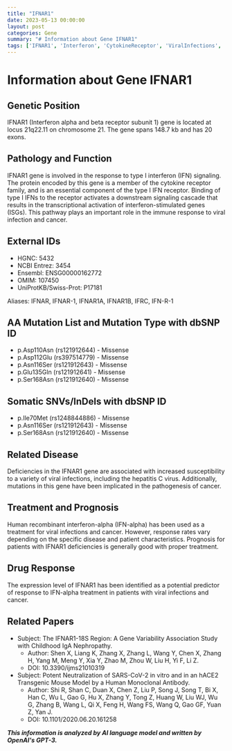 ```yaml
---
title: "IFNAR1"
date: 2023-05-13 00:00:00
layout: post
categories: Gene
summary: "# Information about Gene IFNAR1"
tags: ['IFNAR1', 'Interferon', 'CytokineReceptor', 'ViralInfections', 'Cancer', 'IFNalpha', 'Treatment', 'Mutation']
---
```


# Information about Gene IFNAR1

## Genetic Position 
IFNAR1 (Interferon alpha and beta receptor subunit 1) gene is located at locus 21q22.11 on chromosome 21. The gene spans 148.7 kb and has 20 exons.

## Pathology and Function
IFNAR1 gene is involved in the response to type I interferon (IFN) signaling. The protein encoded by this gene is a member of the cytokine receptor family, and is an essential component of the type I IFN receptor. Binding of type I IFNs to the receptor activates a downstream signaling cascade that results in the transcriptional activation of interferon-stimulated genes (ISGs). This pathway plays an important role in the immune response to viral infection and cancer.

## External IDs
- HGNC: 5432
- NCBI Entrez: 3454
- Ensembl: ENSG00000162772
- OMIM: 107450
- UniProtKB/Swiss-Prot: P17181

Aliases: IFNAR, IFNAR-1, IFNAR1A, IFNAR1B, IFRC, IFN-R-1

## AA Mutation List and Mutation Type with dbSNP ID
- p.Asp110Asn (rs121912644) - Missense
- p.Asp112Glu (rs397514779) - Missense
- p.Asn116Ser (rs121912643) - Missense
- p.Glu135Gln (rs121912641) - Missense
- p.Ser168Asn (rs121912640) - Missense

## Somatic SNVs/InDels with dbSNP ID
- p.Ile70Met (rs1248844886) - Missense
- p.Asn116Ser (rs121912643) - Missense
- p.Ser168Asn (rs121912640) - Missense

## Related Disease
Deficiencies in the IFNAR1 gene are associated with increased susceptibility to a variety of viral infections, including the hepatitis C virus. Additionally, mutations in this gene have been implicated in the pathogenesis of cancer.

## Treatment and Prognosis
Human recombinant interferon-alpha (IFN-alpha) has been used as a treatment for viral infections and cancer. However, response rates vary depending on the specific disease and patient characteristics. Prognosis for patients with IFNAR1 deficiencies is generally good with proper treatment.

## Drug Response
The expression level of IFNAR1 has been identified as a potential predictor of response to IFN-alpha treatment in patients with viral infections and cancer.

## Related Papers
- Subject: The IFNAR1-18S Region: A Gene Variability Association Study with Childhood IgA Nephropathy.
  - Author: Shen X, Liang K, Zhang X, Zhang L, Wang Y, Chen X, Zhang H, Yang M, Meng Y, Xia Y, Zhao M, Zhou W, Liu H, Yi F, Li Z.
  - DOI: 10.3390/ijms21010319
- Subject: Potent Neutralization of SARS-CoV-2 in vitro and in an hACE2 Transgenic Mouse Model by a Human Monoclonal Antibody.
  - Author: Shi R, Shan C, Duan X, Chen Z, Liu P, Song J, Song T, Bi X, Han C, Wu L, Gao G, Hu X, Zhang Y, Tong Z, Huang W, Liu WJ, Wu G, Zhang B, Wang L, Qi X, Feng H, Wang FS, Wang Q, Gao GF, Yuan Z, Yan J.
  - DOI: 10.1101/2020.06.20.161258

**_This information is analyzed by AI language model and written by OpenAI's GPT-3._**